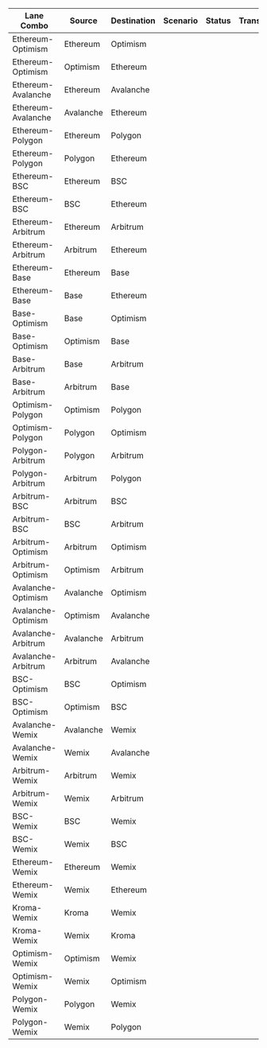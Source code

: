 | Lane Combo | Source | Destination | Scenario | Status | Transactions | 
| --- | --- | --- | --- | --- | --- |
| Ethereum-Optimism | Ethereum | Optimism |  |  |  | 
| Ethereum-Optimism | Optimism | Ethereum |  |  |  | 
| Ethereum-Avalanche | Ethereum | Avalanche |  |  |  | 
| Ethereum-Avalanche | Avalanche | Ethereum |  |  |  | 
| Ethereum-Polygon | Ethereum | Polygon |  |  |  | 
| Ethereum-Polygon | Polygon | Ethereum |  |  |  | 
| Ethereum-BSC | Ethereum | BSC |  |  |  | 
| Ethereum-BSC | BSC | Ethereum |  |  |  | 
| Ethereum-Arbitrum | Ethereum | Arbitrum |  |  |  | 
| Ethereum-Arbitrum | Arbitrum | Ethereum |  |  |  | 
| Ethereum-Base | Ethereum | Base |  |  |  | 
| Ethereum-Base | Base | Ethereum |  |  |  | 
| Base-Optimism | Base | Optimism |  |  |  | 
| Base-Optimism | Optimism | Base |  |  |  | 
| Base-Arbitrum | Base | Arbitrum |  |  |  | 
| Base-Arbitrum | Arbitrum | Base |  |  |  | 
| Optimism-Polygon | Optimism | Polygon |  |  |  | 
| Optimism-Polygon | Polygon | Optimism |  |  |  | 
| Polygon-Arbitrum | Polygon | Arbitrum |  |  |  | 
| Polygon-Arbitrum | Arbitrum | Polygon |  |  |  | 
| Arbitrum-BSC | Arbitrum | BSC |  |  |  | 
| Arbitrum-BSC | BSC | Arbitrum |  |  |  | 
| Arbitrum-Optimism | Arbitrum | Optimism |  |  |  | 
| Arbitrum-Optimism | Optimism | Arbitrum |  |  |  | 
| Avalanche-Optimism | Avalanche | Optimism |  |  |  | 
| Avalanche-Optimism | Optimism | Avalanche |  |  |  | 
| Avalanche-Arbitrum | Avalanche | Arbitrum |  |  |  | 
| Avalanche-Arbitrum | Arbitrum | Avalanche |  |  |  | 
| BSC-Optimism | BSC | Optimism |  |  |  | 
| BSC-Optimism | Optimism | BSC |  |  |  | 
| Avalanche-Wemix | Avalanche | Wemix |  |  |  | 
| Avalanche-Wemix | Wemix | Avalanche |  |  |  | 
| Arbitrum-Wemix | Arbitrum | Wemix |  |  |  | 
| Arbitrum-Wemix | Wemix | Arbitrum |  |  |  | 
| BSC-Wemix | BSC | Wemix |  |  |  | 
| BSC-Wemix | Wemix | BSC |  |  |  | 
| Ethereum-Wemix | Ethereum | Wemix |  |  |  | 
| Ethereum-Wemix | Wemix | Ethereum |  |  |  | 
| Kroma-Wemix | Kroma | Wemix |  |  |  | 
| Kroma-Wemix | Wemix | Kroma |  |  |  | 
| Optimism-Wemix | Optimism | Wemix |  |  |  | 
| Optimism-Wemix | Wemix | Optimism |  |  |  | 
| Polygon-Wemix | Polygon | Wemix |  |  |  | 
| Polygon-Wemix | Wemix | Polygon |  |  |  | 
